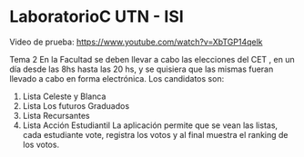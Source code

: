 # LaboratorioC UTN - ISI

Video de prueba: https://www.youtube.com/watch?v=XbTGP14qelk

Tema 2
En la Facultad se deben llevar a cabo las elecciones del CET , en un día desde las 8hs hasta
las 20 hs, y se quisiera que las mismas fueran llevado a cabo en forma electrónica. Los
candidatos son:
1. Lista Celeste y Blanca
2. Lista Los futuros Graduados
3. Lista Recursantes
4. Lista Acción Estudiantil
La aplicación permite que se vean las listas, cada estudiante vote, registra los votos y al final
muestra el ranking de los votos.

